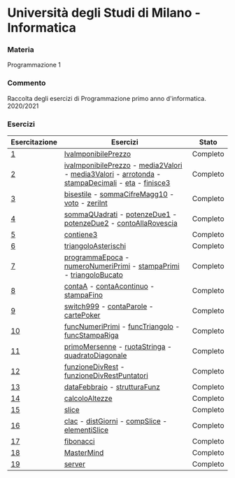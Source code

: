 # Università degli Studi di Milano - Informatica

### Materia
Programmazione 1

### Commento
Raccolta degli esercizi di Programmazione primo anno d'informatica. 2020/2021

### Esercizi

Esercitazione | Esercizi | Stato
------------- | -------- | -----
[1](https://github.com/viac92/Uni_Programmazione1_GoEsercizi/tree/main/01_Esercitazione) | [IvaImponibilePrezzo](https://github.com/viac92/Uni_Programmazione1_GoEsercizi/blob/main/01_Esercitazione/IvaImponibilePrezzo.go) | Completo
[2](https://github.com/viac92/Uni_Programmazione1_GoEsercizi/tree/main/02_Esercitazione) | [ivaImponibilePrezzo](https://github.com/viac92/Uni_Programmazione1_GoEsercizi/blob/main/02_Esercitazione/01_ivaImponibiilePrezzo/ivaImponibilePrezzo.go) - [media2Valori](https://github.com/viac92/Uni_Programmazione1_GoEsercizi/blob/main/02_Esercitazione/02_media2Valori/media2Valori.go) - [media3Valori](https://github.com/viac92/Uni_Programmazione1_GoEsercizi/blob/main/02_Esercitazione/03_media3Valori/media3Valori.go) - [arrotonda](https://github.com/viac92/Uni_Programmazione1_GoEsercizi/blob/main/02_Esercitazione/04_arrotonda/arrotonda.go) - [stampaDecimali](https://github.com/viac92/Uni_Programmazione1_GoEsercizi/blob/main/02_Esercitazione/05_stampaDecimali/stampaDecimali.go) - [eta](https://github.com/viac92/Uni_Programmazione1_GoEsercizi/blob/main/02_Esercitazione/06_eta/eta.go) - [finisce3](https://github.com/viac92/Uni_Programmazione1_GoEsercizi/tree/main/02_Esercitazione/07_finisce3) | Completo
[3](https://github.com/viac92/Uni_Programmazione1_GoEsercizi/tree/main/03_Esercitazione) | [bisestile](https://github.com/viac92/Uni_Programmazione1_GoEsercizi/blob/main/03_Esercitazione/01_bisestile/bisestile.go) - [sommaCifreMagg10](https://github.com/viac92/Uni_Programmazione1_GoEsercizi/blob/main/03_Esercitazione/02_sommaCifreMagg10/sommaCifreMagg10.go) - [voto](https://github.com/viac92/Uni_Programmazione1_GoEsercizi/blob/main/03_Esercitazione/03_voto/voto.go) - [zeriInt](https://github.com/viac92/Uni_Programmazione1_GoEsercizi/tree/main/03_Esercitazione/04_zeriInt) | Completo
[4](https://github.com/viac92/Uni_Programmazione1_GoEsercizi/tree/main/04_Esercitazione) | [sommaQUadrati](https://github.com/viac92/Uni_Programmazione1_GoEsercizi/blob/main/04_Esercitazione/01_sommaQuadrati/sommaQuadrati.go) - [potenzeDue1](https://github.com/viac92/Uni_Programmazione1_GoEsercizi/blob/main/04_Esercitazione/02_potenzeDue1/potenzaDue1.go) - [potenzeDue2](https://github.com/viac92/Uni_Programmazione1_GoEsercizi/tree/main/04_Esercitazione/03_potenzeDue2) - [contoAllaRovescia](https://github.com/viac92/Uni_Programmazione1_GoEsercizi/blob/main/04_Esercitazione/04_contoAllaRovescia/contoAllaRovescia.go) | Completo
[5](https://github.com/viac92/Uni_Programmazione1_GoEsercizi/tree/main/05_Esercitazione) | [contiene3](https://github.com/viac92/Uni_Programmazione1_GoEsercizi/blob/main/05_Esercitazione/contiene3.go) | Completo
[6](https://github.com/viac92/Uni_Programmazione1_GoEsercizi/tree/main/06_Esercitazione) | [triangoloAsterischi](https://github.com/viac92/Uni_Programmazione1_GoEsercizi/blob/main/06_Esercitazione/triangoloAsterischi.go) | Completo
[7](https://github.com/viac92/Uni_Programmazione1_GoEsercizi/tree/main/07_Esercitazione) | [programmaEpoca](https://github.com/viac92/Uni_Programmazione1_GoEsercizi/tree/main/07_Esercitazione/01_programmaEpoca) - [numeroNumeriPrimi](https://github.com/viac92/Uni_Programmazione1_GoEsercizi/blob/main/07_Esercitazione/02_numeroNumeriPrimi/numeroNumeriPrimi.go) - [stampaPrimi](https://github.com/viac92/Uni_Programmazione1_GoEsercizi/blob/main/07_Esercitazione/03_stampPrimi/stampaPrimi.go) - [triangoloBucato](https://github.com/viac92/Uni_Programmazione1_GoEsercizi/blob/main/07_Esercitazione/04_triangoloBucato/triangoloBucato.go) | Completo
[8](https://github.com/viac92/Uni_Programmazione1_GoEsercizi/tree/main/08_Esercitazione) | [contaA](https://github.com/viac92/Uni_Programmazione1_GoEsercizi/blob/main/08_Esercitazione/01_contaA/contaA.go) - [contaAcontinuo](https://github.com/viac92/Uni_Programmazione1_GoEsercizi/blob/main/08_Esercitazione/02_contaAcontinuo/contaAcontinuo.go) - [stampaFino](https://github.com/viac92/Uni_Programmazione1_GoEsercizi/blob/main/08_Esercitazione/03_stampaFino/stampaFino.go) | Completo
[9](https://github.com/viac92/Uni_Programmazione1_GoEsercizi/tree/main/09_Esercitazione) | [switch999](https://github.com/viac92/Uni_Programmazione1_GoEsercizi/blob/main/09_Esercitazione/01_switch999/switch999.go) - [contaParole](https://github.com/viac92/Uni_Programmazione1_GoEsercizi/blob/main/09_Esercitazione/02_contaParole/contaParole.go) - [cartePoker](https://github.com/viac92/Uni_Programmazione1_GoEsercizi/blob/main/09_Esercitazione/03_cartePoker/cartePoker.go) | Completo
[10](https://github.com/viac92/Uni_Programmazione1_GoEsercizi/tree/main/10_Esercitazione) | [funcNumeriPrimi](https://github.com/viac92/Uni_Programmazione1_GoEsercizi/tree/main/10_Esercitazione/01_funcNumeriPrimi) - [funcTriangolo](https://github.com/viac92/Uni_Programmazione1_GoEsercizi/blob/main/10_Esercitazione/02_funcTriangolo/funcTriangolo.go) - [funcStampaRiga](https://github.com/viac92/Uni_Programmazione1_GoEsercizi/blob/main/10_Esercitazione/03_funcStampaRiga/funcStampaRiga.go) | Completo
[11](https://github.com/viac92/Uni_Programmazione1_GoEsercizi/tree/main/11_Esercitazione) | [primoMersenne](https://github.com/viac92/Uni_Programmazione1_GoEsercizi/blob/main/11_Esercitazione/01_primoMersenne/primoMarsenne.go) - [ruotaStringa](https://github.com/viac92/Uni_Programmazione1_GoEsercizi/blob/main/11_Esercitazione/02_ruotaStringa/ruotaStringa.go) - [quadratoDiagonale](https://github.com/viac92/Uni_Programmazione1_GoEsercizi/blob/main/11_Esercitazione/03_quadratoDiagonale/quadratoDiagonale.go) | Completo
[12](https://github.com/viac92/Uni_Programmazione1_GoEsercizi/tree/main/12_Esercitazione) | [funzioneDivRest](https://github.com/viac92/Uni_Programmazione1_GoEsercizi/blob/main/12_Esercitazione/01_funzioneDivRest/funzioneDivRest.go) - [funzioneDivRestPuntatori](https://github.com/viac92/Uni_Programmazione1_GoEsercizi/blob/main/12_Esercitazione/02_funzioneDivRestPuntatori/funzioneDivRestPuntatori.go) | Completo
[13](https://github.com/viac92/Uni_Programmazione1_GoEsercizi/tree/main/13_Esercitazione) | [dataFebbraio](https://github.com/viac92/Uni_Programmazione1_GoEsercizi/blob/main/13_Esercitazione/01_dataFebbraio/dataFebbraio.go) - [strutturaFunz](https://github.com/viac92/Uni_Programmazione1_GoEsercizi/blob/main/13_Esercitazione/02_strutturaFunz/strutturaFunz.go) | Completo
[14](https://github.com/viac92/Uni_Programmazione1_GoEsercizi/tree/main/14_Esercitazione) | [calcoloAltezze](https://github.com/viac92/Uni_Programmazione1_GoEsercizi/blob/main/14_Esercitazione/calcoloAltezze.go) | Completo
[15](https://github.com/viac92/Uni_Programmazione1_GoEsercizi/tree/main/15_Esercitazione) | [slice](https://github.com/viac92/Uni_Programmazione1_GoEsercizi/blob/main/15_Esercitazione/slice.go) | Completo
[16](https://github.com/viac92/Uni_Programmazione1_GoEsercizi/tree/main/16_Esercitazione) | [clac](https://github.com/viac92/Uni_Programmazione1_GoEsercizi/blob/main/16_Esercitazione/01_calc/calc.go) - [distGiorni](https://github.com/viac92/Uni_Programmazione1_GoEsercizi/blob/main/16_Esercitazione/02_distGiorni/distGiorni.go) - [compSlice](https://github.com/viac92/Uni_Programmazione1_GoEsercizi/blob/main/16_Esercitazione/03_compSlice/compSlice.go) - [elementiSlice](https://github.com/viac92/Uni_Programmazione1_GoEsercizi/blob/main/16_Esercitazione/04_elementiSlice/elementiSlice.go) | Completo
[17](https://github.com/viac92/Uni_Programmazione1_GoEsercizi/tree/main/17_Esercitazione) | [fibonacci](https://github.com/viac92/Uni_Programmazione1_GoEsercizi/blob/main/17_Esercitazione/fibonacci.go) | Completo
[18](https://github.com/viac92/Uni_Programmazione1_GoEsercizi/tree/main/18_Esercitazione) | [MasterMind](https://github.com/viac92/Uni_Programmazione1_GoEsercizi/blob/main/18_Esercitazione/MasterMind.go) | Completo
[19](https://github.com/viac92/Uni_Programmazione1_GoEsercizi/tree/main/19_Esercitazione) | [server](https://github.com/viac92/Uni_Programmazione1_GoEsercizi/blob/main/19_Esercitazione/server.go) | Completo
